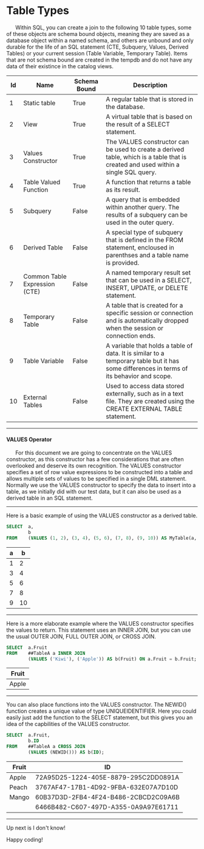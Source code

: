 # Table Types

&nbsp;&nbsp;&nbsp;&nbsp;&nbsp;&nbsp;Within SQL, you can create a join to the following 10 table types, some of these objects are schema bound objects, meaning they are saved as a database object within a named schema, and others are unbound and only durable for the life of an SQL statement (CTE, Subquery, Values, Derived Tables) or your current session (Table Variable, Temporary Table).  Items that are not schema bound are created in the tempdb and do not have any data of their existince in the catalog views.

| Id |              Name              |  Schema Bound |                                                                 Description                                                                |
|----|--------------------------------|---------------|--------------------------------------------------------------------------------------------------------------------------------------------|
|  1 |  Static table                  |  True         |  A regular table that is stored in the database.                                                                                           |
|  2 |  View                          |  True         |  A virtual table that is based on the result of a SELECT statement.                                                                        |
|  3 |  Values Constructor            |  True         |  The VALUES constructor can be used to create a derived table, which is a table that is created and used within a single SQL query.        |
|  4 |  Table Valued Function         |  True         |  A function that returns a table as its result.                                                                                            |
|  5 |  Subquery                      |  False        |  A query that is embedded within another query. The results of a subquery can be used in the outer query.                                  |
|  6 |  Derived Table                 |  False        |  A special type of subquery that is defined in the FROM statement, encloused in parenthses and a table name is provided.                   |
|  7 |  Common Table Expression (CTE) |  False        |  A named temporary result set that can be used in a SELECT, INSERT, UPDATE, or DELETE statement.                                           |
|  8 |  Temporary Table               |  False        |  A table that is created for a specific session or connection and is automatically dropped when the session or connection ends.            |
|  9 |  Table Variable                |  False        |  A variable that holds a table of data. It is similar to a temporary table but it has some differences in terms of its behavior and scope. |
| 10 |  External Tables               |  False        |  Used to access data stored externally, such as in a text file. They are created using the CREATE EXTERNAL TABLE statement.                |




---
#### VALUES Operator


&nbsp;&nbsp;&nbsp;&nbsp;&nbsp;&nbsp;For this document we are going to concentrate on the VALUES constructor, as this constructor has a few considerations that are often overlooked and deserve its own recognition.  The VALUES constructor specifies a set of row value expressions to be constructed into a table and allows multiple sets of values to be specified in a single DML statement.  Normally we use the VALUES constructor to specify the data to insert into a table, as we initially did with our test data, but it can also be used as a derived table in an SQL statement.

----

Here is a basic example of using the VALUES constructor as a derived table.

```sql
SELECT  a,
        b 
FROM    (VALUES (1, 2), (3, 4), (5, 6), (7, 8), (9, 10)) AS MyTable(a, b);
```

| a | b  |
|---|----|
| 1 |  2 |
| 3 |  4 |
| 5 |  6 |
| 7 |  8 |
| 9 | 10 |


---

Here is a more elaborate example where the VALUES constructor specifies the values to return.  This statement uses an INNER JOIN, but you can use the usual OUTER JOIN, FULL OUTER JOIN, or CROSS JOIN.

```sql
SELECT  a.Fruit
FROM    ##TableA a INNER JOIN
        (VALUES ('Kiwi'), ('Apple')) AS b(Fruit) ON a.Fruit = b.Fruit;
```

| Fruit |
|-------|
| Apple |

---

You can also place functions into the VALUES constructor.  The NEWID() function creates a unique value of type UNIQUEIDENTIFIER.   Here you could easily just add the function to the SELECT statement, but this gives you an idea of the capbilities of the VALUES constructor.

```sql
SELECT  a.Fruit, 
        b.ID
FROM    ##TableA a CROSS JOIN
        (VALUES (NEWID())) AS b(ID);
```

| Fruit  |                ID                    |
|--------|--------------------------------------|
| Apple  | 72A95D25-1224-405E-8879-295C2DD0891A |
| Peach  | 3767AF47-17B1-4D92-9FBA-632E07A7D10D |
| Mango  | 60B37D3D-2FB4-4F24-B486-2CBCD2C09A6B |
| <NULL> | 6466B482-C607-497D-A355-0A9A97E61711 |

---
  
Up next is I don't know!
  
Happy coding!
